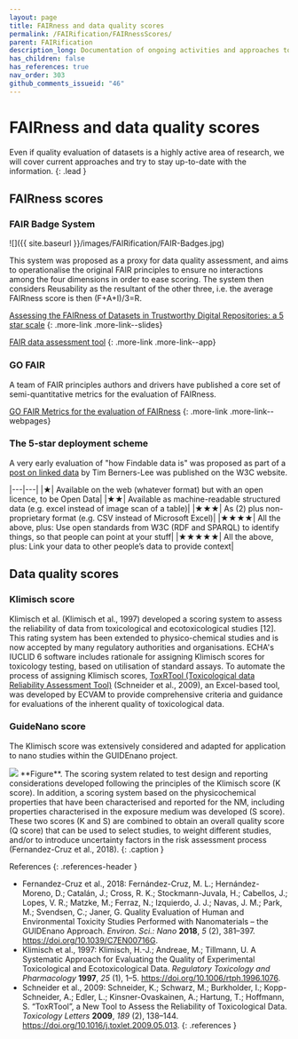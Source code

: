 ```yaml
---
layout: page
title: FAIRness and data quality scores
permalink: /FAIRification/FAIRnessScores/
parent: FAIRification
description_long: Documentation of ongoing activities and approaches to evaluate the FAIRness and quality of datasets.
has_children: false
has_references: true
nav_order: 303
github_comments_issueid: "46"
---
```


# FAIRness and data quality scores
Even if quality evaluation of datasets is a highly active area of research, we will cover current approaches and try to stay up-to-date with the information.
{: .lead }

## FAIRness scores
### FAIR Badge System

![]({{ site.baseurl }}/images/FAIRification/FAIR-Badges.jpg)

This system was proposed as a proxy for data quality assessment, and aims to operationalise the original FAIR principles to ensure no interactions among the four dimensions in order to ease scoring. The system then considers Reusability as the resultant of the other three, i.e. the average FAIRness score is then (F+A+I)/3=R.

[Assessing the FAIRness of Datasets in Trustworthy Digital Repositories: a 5 star scale](https://indico.cern.ch/event/588219/contributions/2384979/attachments/1426152/2188462/Dillo_Doorn_-_Assessing_FAIRness_CERN_Geneva_13-03-2017-3.pdf)
{: .more-link .more-link--slides}

[FAIR data assessment tool](http://blog.ukdataservice.ac.uk/fair-data-assessment-tool/)
{: .more-link .more-link--app}

### GO FAIR
A team of FAIR principles authors and drivers have published a core set of semi-quantitative metrics for the evaluation of FAIRness.

[GO FAIR Metrics for the evaluation of FAIRness](https://www.go-fair.org/2017/12/11/metrics-evaluation-fairness/)
{: .more-link .more-link--webpages}

### The 5-star deployment scheme
A very early evaluation of "how Findable data is" was proposed as part of a [post on linked data](https://www.w3.org/DesignIssues/LinkedData.html) by Tim Berners-Lee was published on the W3C website.

|---|---|
|★| Available on the web (whatever format) but with an open licence, to be Open Data|
|★★| Available as machine-readable structured data (e.g. excel instead of image scan of a table)|
|★★★| As (2) plus non-proprietary format (e.g. CSV instead of Microsoft Excel)|
|★★★★| All the above, plus: Use open standards from W3C (RDF and SPARQL) to identify things, so that people can point at your stuff|
|★★★★★| All the above, plus: Link your data to other people’s data to provide context|

## Data quality scores
### Klimisch score
Klimisch et al. (Klimisch et al., 1997) developed a scoring system to assess the reliability of data from toxicological and ecotoxicological studies [12]. This rating system has been extended to physico-chemical studies and is now accepted by many regulatory authorities and organisations. ECHA's IUCLID 6 software includes rationale for assigning Klimisch scores for toxicology testing, based on utilisation of standard assays. To automate the process of assigning Klimisch scores, [ToxRTool (Toxicological data Reliability Assessment Tool)](https://publications.jrc.ec.europa.eu/repository/handle/JRC51252) (Schneider et al., 2009), an Excel-based tool, was developed by ECVAM to provide comprehensive criteria and guidance for evaluations of the inherent quality of toxicological data.

### GuideNano score
The Klimisch score was extensively considered and adapted for application to nano studies within the GUIDEnano project.

<img src="{{ site.baseurl }}/images/FAIRification/GuideNano-Scoring.png" />
**Figure**. The scoring system related to test design and reporting considerations developed following the principles of
the Klimisch score (K score). In addition, a scoring system based on the physicochemical properties that have been
characterised and reported for the NM, including properties characterised in the exposure medium was developed (S
score). These two scores (K and S) are combined to obtain an overall quality score (Q score) that can be used to select
studies, to weight different studies, and/or to introduce uncertainty factors in the risk assessment process (Fernandez-Cruz et al., 2018).
{: .caption }

References
{: .references-header }
- Fernandez-Cruz et al., 2018: Fernández-Cruz, M. L.; Hernández-Moreno, D.; Catalán, J.; Cross, R. K.; Stockmann-Juvala, H.; Cabellos, J.; Lopes, V. R.; Matzke, M.; Ferraz, N.; Izquierdo, J. J.; Navas, J. M.; Park, M.; Svendsen, C.; Janer, G. Quality Evaluation of Human and Environmental Toxicity Studies Performed with Nanomaterials – the GUIDEnano Approach. <i>Environ. Sci.: Nano</i> <b>2018</b>, <i>5</i> (2), 381–397. <a href="https://doi.org/10.1039/C7EN00716G">https://doi.org/10.1039/C7EN00716G</a>.
- Klimisch et al., 1997: Klimisch, H.-J.; Andreae, M.; Tillmann, U. A Systematic Approach for Evaluating the Quality of Experimental Toxicological and Ecotoxicological Data. <i>Regulatory Toxicology and Pharmacology</i> <b>1997</b>, <i>25</i> (1), 1–5. <a href="https://doi.org/10.1006/rtph.1996.1076">https://doi.org/10.1006/rtph.1996.1076</a>.
- Schneider et al., 2009: Schneider, K.; Schwarz, M.; Burkholder, I.; Kopp-Schneider, A.; Edler, L.; Kinsner-Ovaskainen, A.; Hartung, T.; Hoffmann, S. “ToxRTool”, a New Tool to Assess the Reliability of Toxicological Data. <i>Toxicology Letters</i> <b>2009</b>, <i>189</i> (2), 138–144. <a href="https://doi.org/10.1016/j.toxlet.2009.05.013">https://doi.org/10.1016/j.toxlet.2009.05.013</a>.
{: .references }

